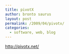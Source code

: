```yaml
---
title: pivotX
author: bronto saurus
layout: post
permalink: /2009/04/pivotx/
categories:
  - software, web, blog
---
```

<a href="http://pivotx.net/" target="_blank" >http://pivotx.net/</a>